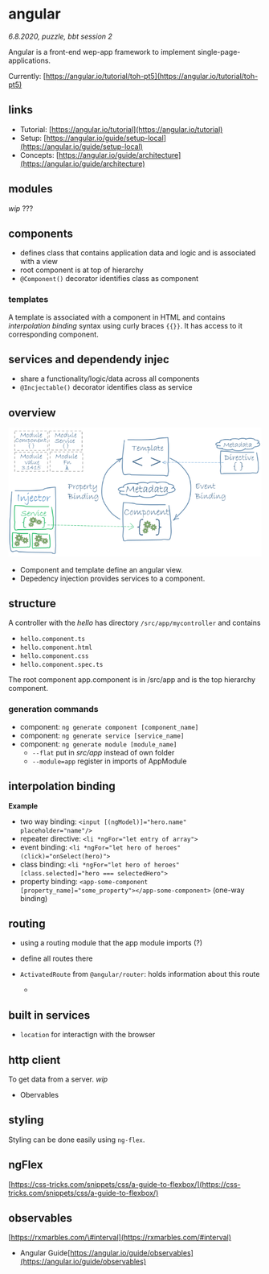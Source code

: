 # angular

_6.8.2020, puzzle, bbt session 2_

Angular is a front-end wep-app framework to implement single-page-applications.

Currently: [https://angular.io/tutorial/toh-pt5](https://angular.io/tutorial/toh-pt5)

## links

* Tutorial: [https://angular.io/tutorial](https://angular.io/tutorial)
* Setup: [https://angular.io/guide/setup-local](https://angular.io/guide/setup-local)
* Concepts: [https://angular.io/guide/architecture](https://angular.io/guide/architecture)

## modules

_wip_ ???

## components

* defines class that contains application data and logic and is associated with a view
* root component is at top of hierarchy
* `@Component()` decorator identifies class as component

### templates

A template is associated with a component in HTML and contains _interpolation binding_ syntax using curly braces `{{}}`. It has access to it corresponding component.

## services and dependendy injec

* share a functionality/logic/data across all components
* `@Incjectable()` decorator identifies class as service

## overview

![Angular Overview](../../../.gitbook/assets/angular_overview.png)

* Component and template define an angular view.
* Depedency injection provides services to a component.

## structure

A controller with the _hello_ has directory `/src/app/mycontroller` and contains

* `hello.component.ts`
* `hello.component.html`
* `hello.component.css`
* `hello.component.spec.ts`

The root component app.component is in /src/app and is the top hierarchy component.

### generation commands

* component: `ng generate component [component_name]`
* component: `ng generate service [service_name]`
* component: `ng generate module [module_name]`
  * `--flat` put in _src/app_ instead of own folder
  * `--module=app` register in imports of AppModule

## interpolation binding

**Example**

* two way binding: `<input [(ngModel)]="hero.name" placeholder="name"/>`
* repeater directive: `<li *ngFor="let entry of array">`
* event binding: `<li *ngFor="let hero of heroes" (click)="onSelect(hero)">`
* class binding: `<li *ngFor="let hero of heroes" [class.selected]="hero === selectedHero">`
* property binding: `<app-some-component [property_name]="some_property"></app-some-component>` \(one-way binding\)

## routing

* using a routing module that the app module imports \(?\)
* define all routes there
* `ActivatedRoute` from `@angular/router`: holds information about this route

  -

## built in services

* `location` for interactign with the browser

## http client

To get data from a server. _wip_

* Obervables

## styling

Styling can be done easily using `ng-flex`.

## ngFlex

[https://css-tricks.com/snippets/css/a-guide-to-flexbox/](https://css-tricks.com/snippets/css/a-guide-to-flexbox/)

## observables

[https://rxmarbles.com/\#interval](https://rxmarbles.com/#interval)

* Angular Guide[https://angular.io/guide/observables](https://angular.io/guide/observables)

